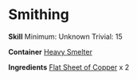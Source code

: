<!-- TITLE: Hammered Copper Gauntlets -->
<!-- SUBTITLE:  -->
# Smithing
**Skill**
Minimum: Unknown
Trivial: 15

**Container**
[Heavy Smelter](heavy-smelter)

**Ingredients**
[Flat Sheet of Copper](flat-sheet-of-copper) x 2